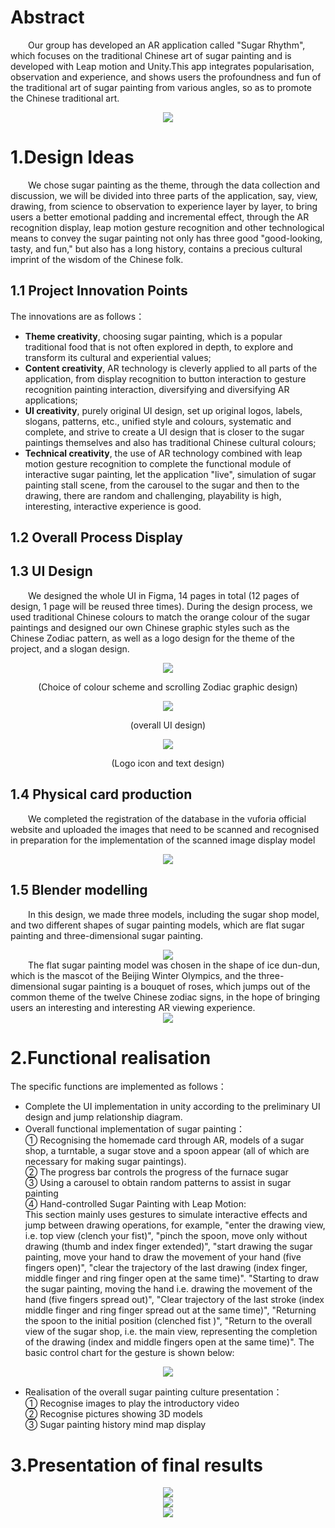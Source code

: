 # Abstract
&emsp;&emsp;Our group has developed an AR application called "Sugar Rhythm", which focuses on the traditional Chinese art of sugar painting and is developed with Leap motion and Unity.This app integrates popularisation, observation and experience, and shows users the profoundness and fun of the traditional art of sugar painting from various angles, so as to promote the Chinese traditional art.
<div align=center><img src="https://github.com/AlisonMeii/TangYun_ArProject/blob/main/Image/title.png?raw=true"/></div>  

# 1.Design Ideas
&emsp;&emsp;We chose sugar painting as the theme, through the data collection and discussion, we will be divided into three parts of the application, say, view, drawing, from science to observation to experience layer by layer, to bring users a better emotional padding and incremental effect, through the AR recognition display, leap motion gesture recognition and other technological means to convey the sugar painting not only has three good "good-looking, tasty, and fun," but also has a long history, contains a precious cultural imprint of the wisdom of the Chinese folk.
## 1.1 Project Innovation Points
The innovations are as follows：  
- **Theme creativity**, choosing sugar painting, which is a popular traditional food that is not often explored in depth, to explore and transform its cultural and experiential values;  
- **Content creativity**, AR technology is cleverly applied to all parts of the application, from display recognition to button interaction to gesture recognition painting interaction, diversifying and diversifying AR applications;  
- **UI creativity**, purely original UI design, set up original logos, labels, slogans, patterns, etc., unified style and colours, systematic and complete, and strive to create a UI design that is closer to the sugar paintings themselves and also has traditional Chinese cultural colours;  
- **Technical creativity**, the use of AR technology combined with leap motion gesture recognition to complete the functional module of interactive sugar painting, let the application "live", simulation of sugar painting stall scene, from the carousel to the sugar and then to the drawing, there are random and challenging, playability is high, interesting, interactive experience is good.
## 1.2 Overall Process Display
## 1.3 UI Design
&emsp;&emsp;We designed the whole UI in Figma, 14 pages in total (12 pages of design, 1 page will be reused three times). During the design process, we used traditional Chinese colours to match the orange colour of the sugar paintings and designed our own Chinese graphic styles such as the Chinese Zodiac pattern, as well as a logo design for the theme of the project, and a slogan design.
<div align=center><img src="https://github.com/AlisonMeii/TangYun_ArProject/blob/main/Image/UICOLOR.png?raw=true"/></div>  
<p align="center">(Choice of colour scheme and scrolling Zodiac graphic design)</p>
<div align=center><img src="https://github.com/AlisonMeii/TangYun_ArProject/blob/main/Image/ui.png?raw=true"/></div>  
<p align="center">(overall UI design)</p>
<div align=center><img src="https://github.com/AlisonMeii/TangYun_ArProject/blob/main/Image/lOGO.png?raw=true"/></div>  
<p align="center">(Logo icon and text design)</p>

## 1.4 Physical card production
&emsp;&emsp;We completed the registration of the database in the vuforia official website and uploaded the images that need to be scanned and recognised in preparation for the implementation of the scanned image display model
<div align=center><img src="https://github.com/AlisonMeii/TangYun_ArProject/blob/main/kapian.png?raw=true"/></div>  

## 1.5 Blender modelling
&emsp;&emsp;In this design, we made three models, including the sugar shop model, and two different shapes of sugar painting models, which are flat sugar painting and three-dimensional sugar painting.
<div align=center><img src="https://github.com/AlisonMeii/TangYun_ArProject/blob/main/Image/MODEL_TANGPU.png?raw=true"/></div>  
&emsp;&emsp;The flat sugar painting model was chosen in the shape of ice dun-dun, which is the mascot of the Beijing Winter Olympics, and the three-dimensional sugar painting is a bouquet of roses, which jumps out of the common theme of the twelve Chinese zodiac signs, in the hope of bringing users an interesting and interesting AR viewing experience.
<div align=center><img src="https://github.com/AlisonMeii/TangYun_ArProject/blob/main/Image/Model_tanghua.png?raw=true"/></div>  

# 2.Functional realisation
The specific functions are implemented as follows：
- Complete the UI implementation in unity according to the preliminary UI design and jump relationship diagram.
- Overall functional implementation of sugar painting：  
  ① Recognising the homemade card through AR, models of a sugar shop, a turntable, a sugar stove and a spoon appear (all of which are necessary for making sugar paintings).  
  ② The progress bar controls the progress of the furnace sugar  
  ③ Using a carousel to obtain random patterns to assist in sugar painting  
  ④ Hand-controlled Sugar Painting with Leap Motion:  
This section mainly uses gestures to simulate interactive effects and jump between drawing operations, for example, "enter the drawing view, i.e. top view (clench your fist)", "pinch the spoon, move only without drawing (thumb and index finger extended)", "start drawing the sugar painting, move your hand to draw the movement of your hand (five fingers open)", "clear the trajectory of the last drawing (index finger, middle finger and ring finger open at the same time)". "Starting to draw the sugar painting, moving the hand i.e. drawing the movement of the hand (five fingers spread out)", "Clear trajectory of the last stroke (index middle finger and ring finger spread out at the same time)", "Returning the spoon to the initial position (clenched fist )", "Return to the overall view of the sugar shop, i.e. the main view, representing the completion of the drawing (index and middle fingers open at the same time)".
The basic control chart for the gesture is shown below:
<div align=center><img src="https://github.com/AlisonMeii/TangYun_ArProject/blob/main/Image/shoushi.png?raw=true"/></div>  

- Realisation of the overall sugar painting culture presentation：  
  ① Recognise images to play the introductory video  
  ② Recognise pictures showing 3D models  
  ③ Sugar painting history mind map display  

# 3.Presentation of final results
<div align=center><img src="https://github.com/AlisonMeii/TangYun_ArProject/blob/main/Image/shiji.png?raw=true"/></div>  
<div align=center><img src="https://github.com/AlisonMeii/TangYun_ArProject/blob/main/Image/shiji1.png?raw=true"/></div>  
<div align=center><img src="https://github.com/AlisonMeii/TangYun_ArProject/blob/main/Image/shiji2.png?raw=true"/></div>  
  
  
